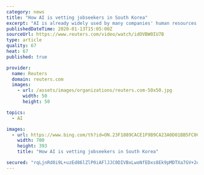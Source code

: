 ```yaml
---
category: news
title: "How AI is vetting jobseekers in South Korea"
excerpt: "AI is already widely used by many companies' human resources departments to help in selecting candidates, ranging from spotting plagiarism in resumes to checking how candidates react in certain situations."
publishedDateTime: 2020-01-13T15:05:00Z
sourceUrl: https://www.reuters.com/video/watch/idOVBW0IU7B
type: article
quality: 67
heat: 67
published: true

provider:
  name: Reuters
  domain: reuters.com
  images:
    - url: /assets/images/organizations/reuters.com-50x50.jpg
      width: 50
      height: 50

topics:
  - AI

images:
  - url: https://www.bing.com/th?id=ON.23F1889CACE1F9B9CA23A0D01BB5FC0C
    width: 700
    height: 393
    title: "How AI is vetting jobseekers in South Korea"

secured: "rqLjnRd0i9L+uzEd86lZlP0iAFlJJC0DIVBxLwoNfEDxs8Ek9pMDTXa7GV+2dVSQxPyY0v5TFQSD7NEmtjeNKZdZ+AXPyCuscnmgHa7s/EdxSe/V55+GL0DUXIb37oj7Eth0ahIp7L+9dP+112QiQQU1yR0XEsFuFQjnZ0r1bzZDPXz0gSnshBw7u5azkBRHdQD2TU096Ysm+l12Fcmh1EBBpYv4jmN+s7BholDzLLh2+Dt+0255+VJ5hy3w//rbLx4+hJOhOv8t/gMMKz5HCg==;g+8RCjvzOZ7wPmSDzXxT/g=="
---
```


